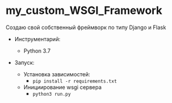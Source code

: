 # my_custom_WSGI_Framework
Создаю свой собственный фреймворк по типу Django и Flask

* Инструментарий:
  * Python 3.7

* Запуск:
  * Установка зависимостей:
    * `pip install -r requirements.txt`
  * Инициирование wsgi сервера
    * `python3 run.py`

